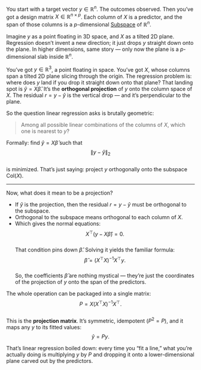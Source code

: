 You start with a target vector $y \in \mathbb{R}^n$. The outcomes observed. Then you’ve got a design matrix $X \in \mathbb{R}^{n \times p}$.  Each column of $X$ is a predictor, and the span of those columns is a $p$-dimensional [Subspace](Subspace.md) of $\mathbb{R}^n$.  

Imagine $y$ as a point floating in 3D space, and $X$ as a tilted 2D plane. Regression doesn’t invent a new direction; it just drops $y$ straight down onto the plane. In higher dimensions, same story — only now the plane is a $p$-dimensional slab inside $\mathbb{R}^n$.  

You’ve got $y \in \mathbb{R}^3$, a point floating in space. You’ve got $X$, whose columns span a tilted 2D plane slicing through the origin. The regression problem is: where does $y$ land if you drop it straight down onto that plane? That landing spot is $\hat{y} = X\hat{\beta}$. It’s the **orthogonal projection** of $y$ onto the column space of $X$. The residual $r = y - \hat{y}$ is the vertical drop — and it’s perpendicular to the plane.  

So the question linear regression asks is brutally geometric:  
> Among all possible linear combinations of the columns of $X$, which one is nearest to $y$?  

Formally: find $\hat{y} = X\hat{\beta}$ such that  
$$  
\|y - \hat{y}\|_2  
$$  
is minimized. That’s just saying: project $y$ orthogonally onto the subspace $\text{Col}(X)$.  

---  

Now, what does it mean to be a projection?  
* If $\hat{y}$ is the projection, then the residual $r = y - \hat{y}$ must be orthogonal to the subspace.  
* Orthogonal to the subspace means orthogonal to each column of $X$.  
* Which gives the normal equations:  
$$  
X^\top (y - X\hat{\beta}) = 0.  
$$  
That condition pins down $\hat{\beta}$. Solving it yields the familiar formula:  
$$  
\hat{\beta} = (X^\top X)^{-1} X^\top y.  
$$  
So, the coefficients $\hat{\beta}$ are nothing mystical — they’re just the coordinates of the projection of $y$ onto the span of the predictors.  

The whole operation can be packaged into a single matrix:  
$$  
P = X (X^\top X)^{-1} X^\top.  
$$  
This is the **projection matrix**. It’s symmetric, idempotent ($P^2 = P$), and it maps any $y$ to its fitted values:  
$$  
\hat{y} = Py.  
$$  

That’s linear regression boiled down: every time you “fit a line,” what you’re actually doing is multiplying $y$ by $P$ and dropping it onto a lower-dimensional plane carved out by the predictors.  
